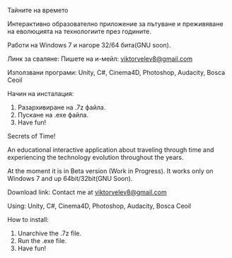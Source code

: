 Тайните на времето

Интерактивно образователно приложение за пътуване и преживяване на еволюцията на технологиите през годините.

Работи на Windows 7 и нагоре 32/64 бита(GNU soon).

Линк за сваляне:
Пишете на и-мейл: viktorvelev8@gmail.com

Използвани програми: Unity, C#, Cinema4D,  Photoshop, Audacity, Bosca Ceoil

Начин на инсталация:
1. Разархивиране на .7z файла.
2. Пускане на .exe файла.
3. Have fun!



Secrets of Time!

An educational interactive application about traveling through time and experiencing the technology evolution throughout the years.

At the moment it is in Beta version (Work in Progress).
It works only on Windows 7 and up 64bit/32bit(GNU Soon).

Download link:
Contact me at viktorvelev8@gmail.com

Using: Unity, C#, Cinema4D,  Photoshop, Audacity, Bosca Ceoil

How to install:

1. Unarchive the .7z file.
2. Run the .exe file.
3. Have fun!
